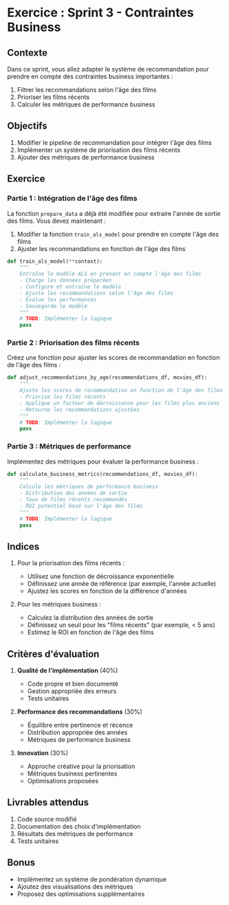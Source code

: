 # Exercice : Sprint 3 - Contraintes Business

## Contexte
Dans ce sprint, vous allez adapter le système de recommandation pour prendre en compte des contraintes business importantes :
1. Filtrer les recommandations selon l'âge des films
2. Prioriser les films récents
3. Calculer les métriques de performance business

## Objectifs
1. Modifier le pipeline de recommandation pour intégrer l'âge des films
2. Implémenter un système de priorisation des films récents
3. Ajouter des métriques de performance business

## Exercice

### Partie 1 : Intégration de l'âge des films
La fonction `prepare_data` a déjà été modifiée pour extraire l'année de sortie des films. Vous devez maintenant :
1. Modifier la fonction `train_als_model` pour prendre en compte l'âge des films
2. Ajuster les recommandations en fonction de l'âge des films

```python
def train_als_model(**context):
    """
    Entraîne le modèle ALS en prenant en compte l'âge des films
    - Charge les données préparées
    - Configure et entraîne le modèle
    - Ajuste les recommandations selon l'âge des films
    - Évalue les performances
    - Sauvegarde le modèle
    """
    # TODO: Implémenter la logique
    pass
```

### Partie 2 : Priorisation des films récents
Créez une fonction pour ajuster les scores de recommandation en fonction de l'âge des films :

```python
def adjust_recommendations_by_age(recommendations_df, movies_df):
    """
    Ajuste les scores de recommandation en fonction de l'âge des films
    - Priorise les films récents
    - Applique un facteur de décroissance pour les films plus anciens
    - Retourne les recommandations ajustées
    """
    # TODO: Implémenter la logique
    pass
```

### Partie 3 : Métriques de performance
Implémentez des métriques pour évaluer la performance business :

```python
def calculate_business_metrics(recommendations_df, movies_df):
    """
    Calcule les métriques de performance business
    - Distribution des années de sortie
    - Taux de films récents recommandés
    - ROI potentiel basé sur l'âge des films
    """
    # TODO: Implémenter la logique
    pass
```

## Indices
1. Pour la priorisation des films récents :
   - Utilisez une fonction de décroissance exponentielle
   - Définissez une année de référence (par exemple, l'année actuelle)
   - Ajustez les scores en fonction de la différence d'années

2. Pour les métriques business :
   - Calculez la distribution des années de sortie
   - Définissez un seuil pour les "films récents" (par exemple, < 5 ans)
   - Estimez le ROI en fonction de l'âge des films

## Critères d'évaluation
1. **Qualité de l'implémentation** (40%)
   - Code propre et bien documenté
   - Gestion appropriée des erreurs
   - Tests unitaires

2. **Performance des recommandations** (30%)
   - Équilibre entre pertinence et récence
   - Distribution appropriée des années
   - Métriques de performance business

3. **Innovation** (30%)
   - Approche créative pour la priorisation
   - Métriques business pertinentes
   - Optimisations proposées

## Livrables attendus
1. Code source modifié
2. Documentation des choix d'implémentation
3. Résultats des métriques de performance
4. Tests unitaires

## Bonus
- Implémentez un système de pondération dynamique
- Ajoutez des visualisations des métriques
- Proposez des optimisations supplémentaires 